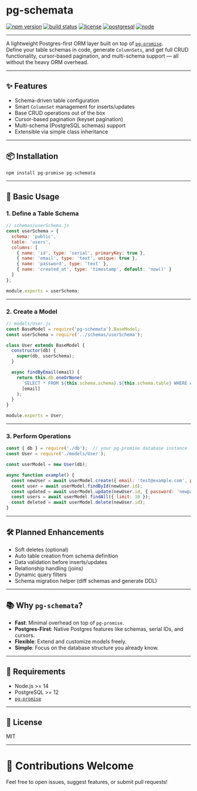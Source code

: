 # pg-schemata

[![npm version](https://img.shields.io/npm/v/pg-schemata.svg)](https://www.npmjs.com/package/pg-schemata)
[![build status](https://img.shields.io/github/actions/workflow/status/your-username/pg-schemata/ci.yml?branch=main)](https://github.com/your-username/pg-schemata/actions)
[![license](https://img.shields.io/npm/l/pg-schemata.svg)](LICENSE)
[![postgresql](https://img.shields.io/badge/PostgreSQL-✔️-blue)](https://www.postgresql.org/)
[![node](https://img.shields.io/badge/node-%3E%3D14.0.0-brightgreen)](https://nodejs.org/)

---

A lightweight Postgres-first ORM layer built on top of [`pg-promise`](https://github.com/vitaly-t/pg-promise).  
Define your table schemas in code, generate `ColumnSets`, and get full CRUD functionality, cursor-based pagination, and multi-schema support — all without the heavy ORM overhead.

---

## ✨ Features

- Schema-driven table configuration
- Smart `ColumnSet` management for inserts/updates
- Base CRUD operations out of the box
- Cursor-based pagination (keyset pagination)
- Multi-schema (PostgreSQL schemas) support
- Extensible via simple class inheritance

---

## 📦 Installation

```bash
npm install pg-promise pg-schemata
```

---

## 📄 Basic Usage

### 1. Define a Table Schema

```javascript
// schemas/userSchema.js
const userSchema = {
  schema: 'public',
  table: 'users',
  columns: [
    { name: 'id', type: 'serial', primaryKey: true },
    { name: 'email', type: 'text', unique: true },
    { name: 'password', type: 'text' },
    { name: 'created_at', type: 'timestamp', default: 'now()' }
  ]
};

module.exports = userSchema;
```

---

### 2. Create a Model

```javascript
// models/User.js
const BaseModel = require('pg-schemata').BaseModel;
const userSchema = require('../schemas/userSchema');

class User extends BaseModel {
  constructor(db) {
    super(db, userSchema);
  }

  async findByEmail(email) {
    return this.db.oneOrNone(
      `SELECT * FROM ${this.schema.schema}.${this.schema.table} WHERE email = $1`,
      [email]
    );
  }
}

module.exports = User;
```

---

### 3. Perform Operations

```javascript
const { db } = require('./db');  // your pg-promise database instance
const User = require('./models/User');

const userModel = new User(db);

async function example() {
  const newUser = await userModel.create({ email: 'test@example.com', password: 'secret' });
  const user = await userModel.findById(newUser.id);
  const updated = await userModel.update(newUser.id, { password: 'newpassword' });
  const users = await userModel.findAll({ limit: 10 });
  const deleted = await userModel.delete(newUser.id);
}
```

---

## 🛠️ Planned Enhancements

- Soft deletes (optional)
- Auto table creation from schema definition
- Data validation before inserts/updates
- Relationship handling (joins)
- Dynamic query filters
- Schema migration helper (diff schemas and generate DDL)

---

## 📚 Why `pg-schemata`?

- **Fast**: Minimal overhead on top of `pg-promise`.
- **Postgres-First**: Native Postgres features like schemas, serial IDs, and cursors.
- **Flexible**: Extend and customize models freely.
- **Simple**: Focus on the database structure you already know.

---

## 🧠 Requirements

- Node.js >= 14
- PostgreSQL >= 12
- [`pg-promise`](https://github.com/vitaly-t/pg-promise)

---

## 📝 License

MIT

---

# 🚀 Contributions Welcome

Feel free to open issues, suggest features, or submit pull requests!